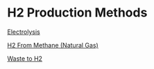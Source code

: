 # H2 Production Methods

[Electrolysis](h2-electrolysis.md)

[H2 From Methane (Natural Gas)](waste-to-h2.md)

[Waste to H2](waste-to-h2.md)

